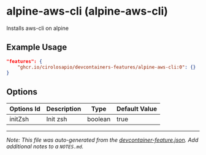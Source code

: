
# alpine-aws-cli (alpine-aws-cli)

Installs aws-cli on alpine

## Example Usage

```json
"features": {
    "ghcr.io/cirolosapio/devcontainers-features/alpine-aws-cli:0": {}
}
```

## Options

| Options Id | Description | Type | Default Value |
|-----|-----|-----|-----|
| initZsh | Init zsh | boolean | true |



---

_Note: This file was auto-generated from the [devcontainer-feature.json](https://github.com/cirolosapio/devcontainers-features/blob/main/src/alpine-aws-cli/devcontainer-feature.json).  Add additional notes to a `NOTES.md`._
